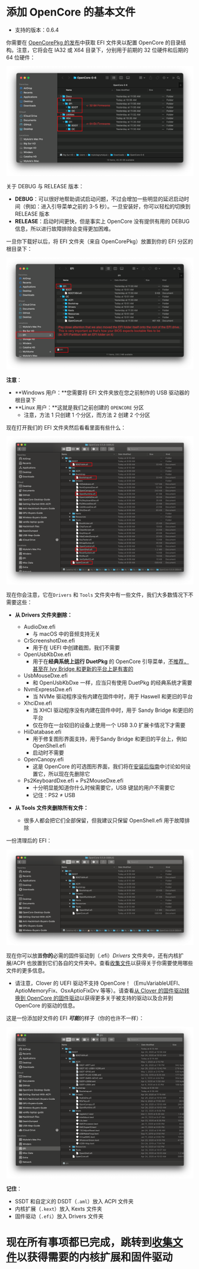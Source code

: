 # 添加 OpenCore 的基本文件

* 支持的版本：0.6.4

你需要在 [OpenCorePkg 的发布](https://github.com/acidanthera/OpenCorePkg/releases/)中获取 EFI 文件夹以配置 OpenCore 的目录结构。注意，它将会在 IA32 或 X64 目录下，分别用于前期的 32 位硬件和后期的 64 位硬件：

![](../images/installer-guide/opencore-efi-md/ia32-x64.png)

关于 DEBUG 与 RELEASE 版本：

* **DEBUG**：可以很好地帮助调试启动问题，不过会增加一些明显的延迟启动时间（例如：进入引导菜单之前的 3-5 秒）。一旦安装好，你可以轻松的切换到 RELEASE 版本
* **RELEASE**：启动时间更快，但是事实上 OpenCore 没有提供有用的 DEBUG 信息，所以进行故障排除会变得更加困难。

一旦你下载好以后，将 EFI 文件夹（来自 OpenCorePkg）放置到你的 EFI 分区的根目录下：

![](../images/installer-guide/opencore-efi-md/efi-moved.png)

**注意**：

* **Windows 用户：**您需要将 EFI 文件夹放在您之前制作的 USB 驱动器的根目录下
* **Linux 用户：**这就是我们之前创建的 `OPENCORE` 分区
  * 注意，方法 1 只创建 1 个分区，而方法 2 创建 2 个分区

现在打开我们的 EFI 文件夹然后看看里面有些什么：

![基本的 EFI 文件夹](../images/installer-guide/opencore-efi-md/base-efi.png)

现在你会注意，它在`Drivers` 和 `Tools` 文件夹中有一些文件，我们大多数情况下不需要这些：

* **从 Drivers 文件夹删除：**
  * AudioDxe.efi
    * 与 macOS 中的音频支持无关
  * CrScreenshotDxe.efi
    * 用于在 UEFI 中创建截图，我们不需要
  * OpenUsbKbDxe.efi
    * 用于在**经典系统上运行 DuetPkg** 的 OpenCore 引导菜单，[不推荐，甚至在 Ivy Bridge 和更新的平台上是有害的](https://applelife.ru/threads/opencore-obsuzhdenie-i-ustanovka.2944066/page-176#post-856653)
  * UsbMouseDxe.efi
    * 和 OpenUsbKbDxe 一样，应当只有使用 DuetPkg 的经典系统才需要
  * NvmExpressDxe.efi
    * 当 NVMe 驱动程序没有内建在固件中时，用于 Haswell 和更旧的平台
  * XhciDxe.efi
    * 当 XHCI 驱动程序没有内建在固件中时，用于 Sandy Bridge 和更旧的平台
    * 仅在你在一台较旧的设备上使用一个 USB 3.0 扩展卡情况下才需要
  * HiiDatabase.efi
    * 用于修复图形界面支持，用于Sandy Bridge 和更旧的平台上，例如 OpenShell.efi
    * 启动时不需要
  * OpenCanopy.efi
    * 这是 OpenCore 的可选图形界面，我们将在[安装后指南](https://dortania.github.io/OpenCore-Post-Install/cosmetic/gui.html)中讨论如何设置它，所以现在先删除它
  * Ps2KeyboardDxe.efi + Ps2MouseDxe.efi
    * 十分明显能知道你什么时候需要它，USB 键鼠的用户不需要它
    * 记住：PS2 ≠ USB

* **从 Tools 文件夹删除所有文件：**
  * 很多人都会把它们全部保留，但我建议只保留 OpenShell.efi 用于故障排除

一份清理后的 EFI：

![整洁的 EFI](../images/installer-guide/opencore-efi-md/clean-efi.png)

现在你可以放置**你的**必需的固件驱动到（.efi）_Drivers_ 文件夹中，还有内核扩展/ACPI 也放置到它们各自的文件夹中。查看[收集文件](../ktext.md)以获得关于你需要使用哪些文件的更多信息。

* 请注意，Clover 的 UEFI 驱动不支持 OpenCore！（EmuVariableUEFI、AptioMemoryFix、OsxAptioFixDrv 等等）。请查看[从 Clover 的固件驱动转换到 OpenCore 的固件驱动](https://github.com/dortania/OpenCore-Install-Guide/blob/master/clover-conversion/clover-efi.md)以获得更多关于被支持的驱动以及合并到 OpenCore 的驱动的信息。

这是一份添加好文件的 EFI ***可能***的样子（你的也许不一样）：

![添加了文件的 EFI 文件夹](../images/installer-guide/opencore-efi-md/populated-efi.png)

**记住**：

* SSDT 和自定义的 DSDT（`.aml`）放入 ACPI 文件夹
* 内核扩展（`.kext`）放入 Kexts 文件夹 
* 固件驱动（`.efi`）放入 Drivers 文件夹

# 现在所有事项都已完成，跳转到[收集文件](../ktext.md)以获得需要的内核扩展和固件驱动
